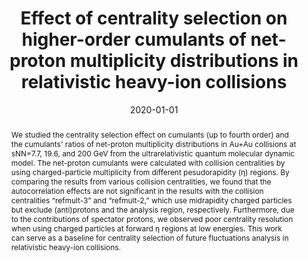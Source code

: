---
title: "Effect of centrality selection on higher-order cumulants of net-proton multiplicity distributions in relativistic heavy-ion collisions"
date: 2020-01-01
publishDate: 2020-08-15T17:40:24.033757Z
authors: ["Arghya Chatterjee", "Yu Zhang", "Jingdong Zeng", "Nihar Ranjan Sahoo", "Xiaofeng Luo"]
publication_types: ["2"]

summary: "By comparing the results from various collision centralities, we found that the autocorrelation effects are not significant in the results with the collision centralities “refmult-3” and “refmult-2,” which use midrapidity charged particles but exclude (anti)protons and the analysis region, respectively. Furthermore, due to the contributions of spectator protons, we observed poor centrality resolution when using charged particles at forward η regions at low energies. Centrality resolutions are decreases towards peripheral collisions."

abstract: "We studied the centrality selection effect on cumulants (up to fourth order) and the cumulants' ratios of net-proton multiplicity distributions in Au+Au collisions at sNN=7.7, 19.6, and 200 GeV from the ultrarelativistic quantum molecular dynamic model. The net-proton cumulants were calculated with collision centralities by using charged-particle multiplicity from different pesudorapidity (η) regions. By comparing the results from various collision centralities, we found that the autocorrelation effects are not significant in the results with the collision centralities “refmult-3” and “refmult-2,” which use midrapidity charged particles but exclude (anti)protons and the analysis region, respectively. Furthermore, due to the contributions of spectator protons, we observed poor centrality resolution when using charged particles at forward η regions at low energies. This work can serve as a baseline for centrality selection of future fluctuations analysis in relativistic heavy-ion collisions."
featured: true
publication: "*Phys. Rev. C*"
doi: "10.1103/PhysRevC.101.034902"
---